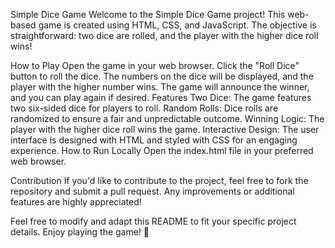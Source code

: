Simple Dice Game
Welcome to the Simple Dice Game project! This web-based game is created using HTML, CSS, and JavaScript. The objective is straightforward: two dice are rolled, and the player with the higher dice roll wins!

How to Play
Open the game in your web browser.
Click the "Roll Dice" button to roll the dice.
The numbers on the dice will be displayed, and the player with the higher number wins.
The game will announce the winner, and you can play again if desired.
Features
Two Dice: The game features two six-sided dice for players to roll.
Random Rolls: Dice rolls are randomized to ensure a fair and unpredictable outcome.
Winning Logic: The player with the higher dice roll wins the game.
Interactive Design: The user interface is designed with HTML and styled with CSS for an engaging experience.
How to Run Locally
Open the index.html file in your preferred web browser.

Contribution
If you'd like to contribute to the project, feel free to fork the repository and submit a pull request. Any improvements or additional features are highly appreciated!

Feel free to modify and adapt this README to fit your specific project details. Enjoy playing the game! 🎲

